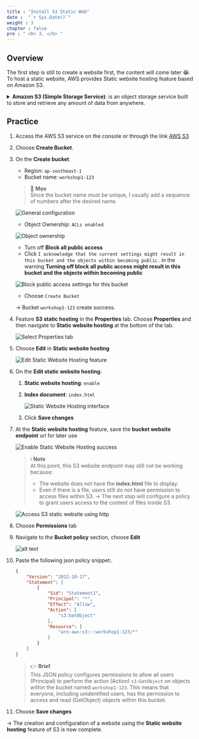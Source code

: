 ```yaml
---
title : "Install S3 Static Web"
date :  "`r Sys.Date()`" 
weight : 3 
chapter : false
pre : " <b> 3. </b> "
---
```


## Overview

The first step is still to create a website first, the content will come later 😂. To host a static website, AWS provides Static website hosting feature based on Amazon S3.

<details>
<summary>
<b>Amazon S3 (Simple Storage Service)</b>: is an object storage service built to store and retrieve any amount of data from anywhere.
</summary>
    
Some key things to know about S3:
- S3 provides extremely durable storage for all types of data including text, images, videos, etc. Data is stored across multiple devices and facilities and is designed to sustain the loss of 2 facilities concurrently.
- Objects are stored and retrieved via a simple REST API. Common ways to interface with S3 include the AWS CLI, SDKs for various languages like Java, Python etc. and the S3 console.
- Buckets are used to organize objects in S3. You can create multiple public or private buckets to categorize your data.
- Access control is granular down to the individual object level. You can set permissions for who can access, read or write each object using IAM policies and roles.
- Common use cases for S3 include serving static websites, storing application data and backups, archiving data long term and exchanging data between applications.
</details>

## Practice

1. Access the AWS S3 service on the console or through the link [AWS S3](https://s3.console.aws.amazon.com/s3/home)

1. Choose **Create Bucket**.

1. On the **Create bucket**
    
    - Region: `ap-southeast-1`
    - Bucket name: `workshop1-123`
    
    > 💭 **Mẹo**   
    Since the bucket name must be unique, I usually add a sequence of numbers after the desired name.
    
    ![General configuration](/$REPO_NAMEimages/3-s3_staticweb/3.1-create.png)

    - Object Ownership: `ACLs enabled`
    
    ![Object ownership](/$REPO_NAMEimages/3-s3_staticweb/3.2-create.png)

    - Turn off **Block all public access**
    - Click `I acknowledge that the current settings might result in this bucket and the objects within becoming public.` in the warning **Turning off block all public access might result in this bucket and the objects within becoming public**
    
    ![Block public access settings for this bucket](/$REPO_NAMEimages/3-s3_staticweb/3.3-create.png)

    - Choose `Create Bucket`

   -> Bucket `workshop1-123` create success.
   
1. Feature **S3 static hosting** in the **Properties** tab. Choose **Properties** and then navigate to **Static website hosting** at the bottom of the tab.

    ![Select Properties tab](/$REPO_NAMEimages/3-s3_staticweb/3.5-config.png)

1. Choose **Edit** in **Static website hosting**
 
    ![Edit Static Website Hosting feature](/$REPO_NAMEimages/3-s3_staticweb/3.6-config.png)

1. On the **Edit static website hosting**:

   1. **Static website hosting**: `enable`
   1. **Index document**: `index.html`
   
        ![Static Website Hosting interface](/$REPO_NAMEimages/3-s3_staticweb/3.7-config.png)

    1. Click **Save changes**

1. At the **Static website hosting** feature, save the **bucket website endpoint** url for later use

    ![Enable Static Website Hosting success](/$REPO_NAMEimages/3-s3_staticweb/3.8-config.png)

    > ℹ️  **Note**     
    > At this point, this S3 website endpoint may still not be working because:
    > - The website does not have the **index.html** file to display.
    > - Even if there is a file, users still do not have permission to access files within S3.
    > -> The next step will configure a policy to grant users access to the content of files inside S3. 

    ![Access S3 static website using http](/$REPO_NAMEimages/3-s3_staticweb/3.9-check.png)

1. Choose **Permissions** tab
1. Navigate to the **Bucket policy** section, choose **Edit**

    ![alt text](/$REPO_NAMEimages/3-s3_staticweb/3.10-policy.png)

1. Paste the following json policy snippet:.

    ```json
    {
        "Version": "2012-10-17",
        "Statement": [
            {
                "Sid": "Statement1",
                "Principal": "*",
                "Effect": "Allow",
                "Action": [
                    "s3:GetObject"
                ],
                "Resource": [
                    "arn:aws:s3:::workshop1-123/*"
                ]
            }
        ]
    }
    ```

    > 👉 **Brief**    
    This JSON policy configures permissions to allow all users (Principal) to perform the action (Action) `s3:GetObject` on objects within the bucket named `workshop1-123`. This means that everyone, including unidentified users, has the permission to access and read (GetObject) objects within this bucket.

4. Choose **Save changes**

-> The creation and configuration of a website using the **Static website hosting** feature of S3 is now complete.